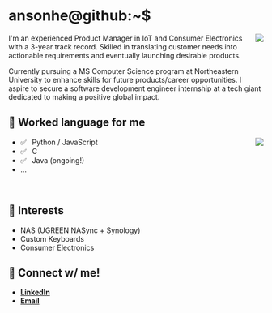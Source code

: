 # ansonhe@github:~$

<img align="right" src="https://github-readme-stats.vercel.app/api?username=ansonhe97&show_icons=true&count_private=true&theme=jolly&icon_color=5CBDD8&bg_color=15,123175,5B2749,777777&hide_border=true">

I'm an experienced Product Manager in IoT and Consumer Electronics with a 3-year track record. Skilled in translating customer needs into actionable requirements and eventually launching desirable products.

Currently pursuing a MS Computer Science program at Northeastern University to enhance skills for future products/career opportunities. I aspire to secure a software development engineer internship at a tech giant dedicated to making a positive global impact.

## 💬 Worked language for me

<img align="right" src="https://github-readme-stats.vercel.app/api/top-langs/?username=ansonhe97&layout=compact&theme=jolly&icon_color=5CBDD8&bg_color=15,123175,5B2749,777777&hide_border=true">

- ✅ ⁠ ⁢⁣⁡⁠ ⁢⁣⁡Python / JavaScript
- ✅ ⁠ ⁢⁣⁡⁠ ⁢⁣⁡C
- ✅ ⁠ ⁢⁣⁡⁠ ⁢⁣⁡Java (ongoing!)
- ...

<br>

## 🤑 Interests

- NAS (UGREEN NASync + Synology)
- Custom Keyboards
- Consumer Electronics

## 📨 Connect w/ me!

- **[LinkedIn](https://www.linkedin.com/in/anson-he-5b3960131/)**
- **[Email](mailto:ansonhe1997@gmail.com)**